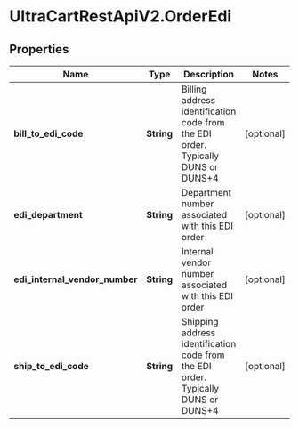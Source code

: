 # UltraCartRestApiV2.OrderEdi

## Properties

Name | Type | Description | Notes
------------ | ------------- | ------------- | -------------
**bill_to_edi_code** | **String** | Billing address identification code from the EDI order.  Typically DUNS or DUNS+4 | [optional] 
**edi_department** | **String** | Department number associated with this EDI order | [optional] 
**edi_internal_vendor_number** | **String** | Internal vendor number associated with this EDI order | [optional] 
**ship_to_edi_code** | **String** | Shipping address identification code from the EDI order.  Typically DUNS or DUNS+4 | [optional] 


